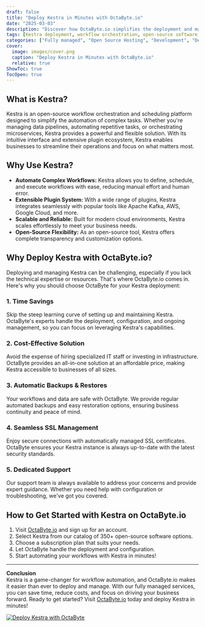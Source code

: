 ```yaml
---
draft: false
title: "Deploy Kestra in Minutes with OctaByte.io"
date: "2025-03-03"
description: "Discover how OctaByte.io simplifies the deployment and management of Kestra, an open-source workflow orchestration tool. Save time, reduce costs, and enjoy seamless automation with OctaByte's fully managed services."
tags: [Kestra deployment, workflow orchestration, open-source software, managed services, OctaByte, automate workflows, Kestra hosting, managed Kestra, cloud automation, IT infrastructure]
categories: ["Fully managed", "Open Source Hosting", "Development", "Dev Ops", "Kestra"]
cover:
  image: images/cover.png
  caption: "Deploy Kestra in Minutes with OctaByte.io"
  relative: true
ShowToc: true
TocOpen: true
---
```



## What is Kestra?

Kestra is an open-source workflow orchestration and scheduling platform designed to simplify the automation of complex tasks. Whether you're managing data pipelines, automating repetitive tasks, or orchestrating microservices, Kestra provides a powerful and flexible solution. With its intuitive interface and extensive plugin ecosystem, Kestra enables businesses to streamline their operations and focus on what matters most.

## Why Use Kestra?

- **Automate Complex Workflows:** Kestra allows you to define, schedule, and execute workflows with ease, reducing manual effort and human error.  
- **Extensible Plugin System:** With a wide range of plugins, Kestra integrates seamlessly with popular tools like Apache Kafka, AWS, Google Cloud, and more.  
- **Scalable and Reliable:** Built for modern cloud environments, Kestra scales effortlessly to meet your business needs.  
- **Open-Source Flexibility:** As an open-source tool, Kestra offers complete transparency and customization options.  

## Why Deploy Kestra with OctaByte.io?

Deploying and managing Kestra can be challenging, especially if you lack the technical expertise or resources. That's where OctaByte.io comes in. Here's why you should choose OctaByte for your Kestra deployment:

### 1. **Time Savings**  
Skip the steep learning curve of setting up and maintaining Kestra. OctaByte's experts handle the deployment, configuration, and ongoing management, so you can focus on leveraging Kestra's capabilities.

### 2. **Cost-Effective Solution**  
Avoid the expense of hiring specialized IT staff or investing in infrastructure. OctaByte provides an all-in-one solution at an affordable price, making Kestra accessible to businesses of all sizes.

### 3. **Automatic Backups & Restores**  
Your workflows and data are safe with OctaByte. We provide regular automated backups and easy restoration options, ensuring business continuity and peace of mind.

### 4. **Seamless SSL Management**  
Enjoy secure connections with automatically managed SSL certificates. OctaByte ensures your Kestra instance is always up-to-date with the latest security standards.

### 5. **Dedicated Support**  
Our support team is always available to address your concerns and provide expert guidance. Whether you need help with configuration or troubleshooting, we've got you covered.

## How to Get Started with Kestra on OctaByte.io

1. Visit [OctaByte.io](https://octabyte.io) and sign up for an account.  
2. Select Kestra from our catalog of 350+ open-source software options.  
3. Choose a subscription plan that suits your needs.  
4. Let OctaByte handle the deployment and configuration.  
5. Start automating your workflows with Kestra in minutes!  

---

**Conclusion**  
Kestra is a game-changer for workflow automation, and OctaByte.io makes it easier than ever to deploy and manage. With our fully managed services, you can save time, reduce costs, and focus on driving your business forward. Ready to get started? Visit [OctaByte.io](https://octabyte.io) today and deploy Kestra in minutes!

[![Deploy Kestra with OctaByte](/images/deploy-on-octabyte.png)](https://octabyte.io/fully-managed-open-source-services/development/dev-ops/kestra)
